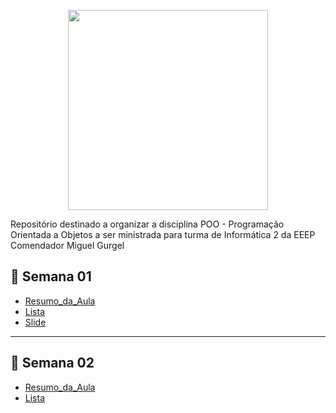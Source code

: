 <p align = "center">
<img src="https://github.com/Evaldo-comp/EEEPCMG-POO/blob/main/ressources/BANNER.gif" widt="350px" height="320px">
</p>

Repositório destinado a organizar a disciplina POO - Programação Orientada a Objetos a ser ministrada para turma de Informática 2 da EEEP Comendador Miguel Gurgel 

## :snake: Semana 01
 * [Resumo_da_Aula](https://github.com/Evaldo-comp/EEEPCMG-POO/blob/main/Aula01-02/Teoria_Aula01-02.md)
 * [Lista](https://github.com/Evaldo-comp/EEEPCMG-POO/blob/main/Aula01-02/Lista.md)
 * [Slide ](https://github.com/Evaldo-comp/EEEPCMG-POO/blob/main/Aula01-02/SLIDE-AULA01.pdf)

---

## :snake: Semana 02
 * [Resumo_da_Aula](https://github.com/Evaldo-comp/EEEPCMG-POO/blob/main/Semana02-Sintaxe/Teoria_Sintaxe.md)
 * [Lista]()

 


